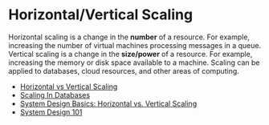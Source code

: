 # Horizontal/Vertical Scaling

Horizontal scaling is a change in the **number** of a resource. For example, increasing the number of virtual machines processing messages in a queue. Vertical scaling is a change in the **size/power** of a resource. For example, increasing the memory or disk space available to a machine. Scaling can be applied to databases, cloud resources, and other areas of computing.

- [Horizontal vs Vertical Scaling](https://touchstonesecurity.com/horizontal-vs-vertical-scaling-what-you-need-to-know/)
- [Scaling In Databases](https://www.geeksforgeeks.org/horizontal-and-vertical-scaling-in-databases/)
- [System Design Basics: Horizontal vs. Vertical Scaling](https://youtu.be/xpDnVSmNFX0)
- [System Design 101](https://www.youtube.com/watch?v=Y-Gl4HEyeUQ)
